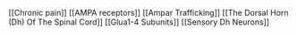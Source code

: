 [[Chronic pain]]
[[AMPA receptors]]
[[Ampar Trafficking]]
[[The Dorsal Horn (Dh) Of The Spinal Cord]]
[[Glua1-4 Subunits]]
[[Sensory Dh Neurons]]

